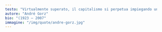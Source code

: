 ```yaml
---
testo: "Virtualmente superato, il capitalismo si perpetua impiegando una risorsa abbondante – l’intelligenza umana – a produrre scarsità, compresa la scarsità d’intelligenza. Questa produzione di scarsità in una condizione di abbondanza potenziale consiste nel frapporre ostacoli alla circolazione e alla messa in comune dei saperi e delle conoscenze: in particolare mediante il controllo e la privatizzazione dei mezzi di comunicazione e di accesso, mediante la concentrazione in uno strato sociale molto sottile delle competenze ammesse a funzionare come ‘capitale cognitivo’"
autore: "André Gorz"
bio: "(1923 – 2007"
immagine: "/img/quote/andre-gorz.jpg"
---
```

